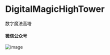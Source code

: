 # DigitalMagicHighTower
数字魔法高塔


#### 微信公众号

![image](https://user-images.githubusercontent.com/16742566/71776790-ed0ddb00-2fd1-11ea-86b9-e81adb1369a5.png)
